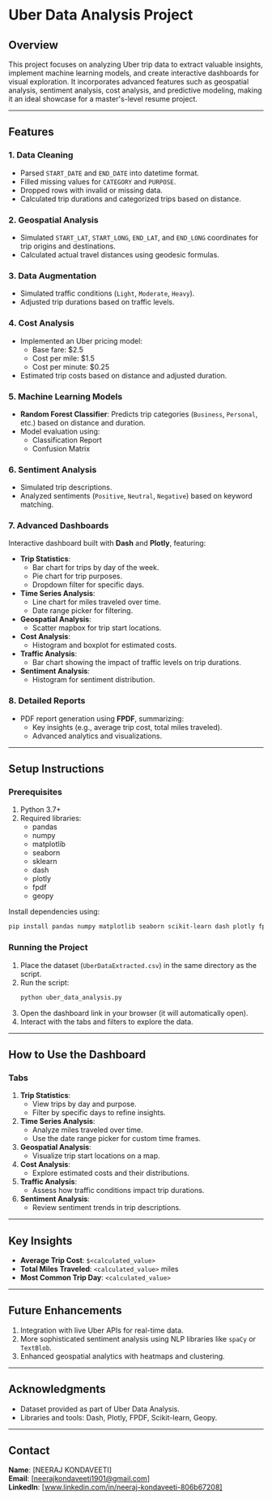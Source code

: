# Uber Data Analysis Project

## Overview

This project focuses on analyzing Uber trip data to extract valuable insights, implement machine learning models, and create interactive dashboards for visual exploration. It incorporates advanced features such as geospatial analysis, sentiment analysis, cost analysis, and predictive modeling, making it an ideal showcase for a master's-level resume project.

---

## Features

### 1. Data Cleaning

- Parsed `START_DATE` and `END_DATE` into datetime format.
- Filled missing values for `CATEGORY` and `PURPOSE`.
- Dropped rows with invalid or missing data.
- Calculated trip durations and categorized trips based on distance.

### 2. Geospatial Analysis

- Simulated `START_LAT`, `START_LONG`, `END_LAT`, and `END_LONG` coordinates for trip origins and destinations.
- Calculated actual travel distances using geodesic formulas.

### 3. Data Augmentation

- Simulated traffic conditions (`Light`, `Moderate`, `Heavy`).
- Adjusted trip durations based on traffic levels.

### 4. Cost Analysis

- Implemented an Uber pricing model:
  - Base fare: \$2.5
  - Cost per mile: \$1.5
  - Cost per minute: \$0.25
- Estimated trip costs based on distance and adjusted duration.

### 5. Machine Learning Models

- **Random Forest Classifier**: Predicts trip categories (`Business`, `Personal`, etc.) based on distance and duration.
- Model evaluation using:
  - Classification Report
  - Confusion Matrix

### 6. Sentiment Analysis

- Simulated trip descriptions.
- Analyzed sentiments (`Positive`, `Neutral`, `Negative`) based on keyword matching.

### 7. Advanced Dashboards

Interactive dashboard built with **Dash** and **Plotly**, featuring:

- **Trip Statistics**:
  - Bar chart for trips by day of the week.
  - Pie chart for trip purposes.
  - Dropdown filter for specific days.
- **Time Series Analysis**:
  - Line chart for miles traveled over time.
  - Date range picker for filtering.
- **Geospatial Analysis**:
  - Scatter mapbox for trip start locations.
- **Cost Analysis**:
  - Histogram and boxplot for estimated costs.
- **Traffic Analysis**:
  - Bar chart showing the impact of traffic levels on trip durations.
- **Sentiment Analysis**:
  - Histogram for sentiment distribution.

### 8. Detailed Reports

- PDF report generation using **FPDF**, summarizing:
  - Key insights (e.g., average trip cost, total miles traveled).
  - Advanced analytics and visualizations.

---

## Setup Instructions

### Prerequisites

1. Python 3.7+
2. Required libraries:
   - pandas
   - numpy
   - matplotlib
   - seaborn
   - sklearn
   - dash
   - plotly
   - fpdf
   - geopy

Install dependencies using:

```bash
pip install pandas numpy matplotlib seaborn scikit-learn dash plotly fpdf geopy
```

### Running the Project

1. Place the dataset (`UberDataExtracted.csv`) in the same directory as the script.
2. Run the script:
   ```bash
   python uber_data_analysis.py
   ```
3. Open the dashboard link in your browser (it will automatically open).
4. Interact with the tabs and filters to explore the data.

---

## How to Use the Dashboard

### Tabs

1. **Trip Statistics**:
   - View trips by day and purpose.
   - Filter by specific days to refine insights.
2. **Time Series Analysis**:
   - Analyze miles traveled over time.
   - Use the date range picker for custom time frames.
3. **Geospatial Analysis**:
   - Visualize trip start locations on a map.
4. **Cost Analysis**:
   - Explore estimated costs and their distributions.
5. **Traffic Analysis**:
   - Assess how traffic conditions impact trip durations.
6. **Sentiment Analysis**:
   - Review sentiment trends in trip descriptions.

---

## Key Insights

- **Average Trip Cost**: `$<calculated_value>`
- **Total Miles Traveled**: `<calculated_value>` miles
- **Most Common Trip Day**: `<calculated_value>`

---

## Future Enhancements

1. Integration with live Uber APIs for real-time data.
2. More sophisticated sentiment analysis using NLP libraries like `spaCy` or `TextBlob`.
3. Enhanced geospatial analytics with heatmaps and clustering.

---

## Acknowledgments

- Dataset provided as part of Uber Data Analysis.
- Libraries and tools: Dash, Plotly, FPDF, Scikit-learn, Geopy.

---

## Contact
**Name**: [NEERAJ KONDAVEETI]\
**Email**: [neerajkondaveeti1901@gmail.com]\
**LinkedIn**: [www.linkedin.com/in/neeraj-kondaveeti-806b67208]


